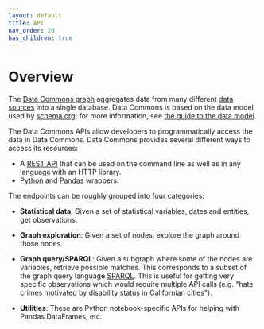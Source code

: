 ```yaml
---
layout: default
title: API
nav_order: 20
has_children: true
---
```


# Overview

The [Data Commons graph](https://datacommons.org) aggregates data from many
different [data sources](https://datacommons.org/datasets) into a single
database. Data Commons is based on the data model used by
[schema.org](https://schema.org); for more information, see [the guide to the data model](/data_model.html).

The Data Commons APIs allow developers to programmatically access the data in Data Commons.
Data Commons provides several different ways to access its resources:

* A [REST API](/api/rest/v2) that can be used on the command line as well as in any language with an HTTP library.
* [Python](/api/python) and [Pandas](/api/pandas) wrappers.

The endpoints can be roughly grouped into four categories:

-   **Statistical data**: Given a set of statistical variables, dates and entities, get observations.

-   **Graph exploration**: Given a set of nodes, explore the
    graph around those nodes.

-   **Graph query/SPARQL**: Given a subgraph where some of the nodes are
    variables, retrieve possible matches. This corresponds to a subset of the
    graph query language [SPARQL](https://www.w3.org/TR/rdf-sparql-query/). This is useful for getting very specific observations which would require multiple API calls (e.g. "hate crimes motivated by disability status in Californian cities").

-   **Utilities**: These are Python notebook-specific APIs for helping with
    Pandas DataFrames, etc.